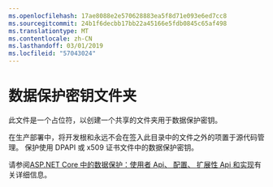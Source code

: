 ```yaml
---
ms.openlocfilehash: 17ae8088e2e570628883ea5f8d71e093e6ed7cc8
ms.sourcegitcommit: 24b1f6decbb17bb22a45166e5fdb0845c65af498
ms.translationtype: MT
ms.contentlocale: zh-CN
ms.lasthandoff: 03/01/2019
ms.locfileid: "57043024"
---
```

# <a name="data-protection-key-folder"></a>数据保护密钥文件夹

此文件是一个占位符，以创建一个共享的文件夹用于数据保护密钥。

在生产部署中，将开发根和永远不会在签入此目录中的文件之外的项置于源代码管理。 保护使用 DPAPI 或 x509 证书文件中的数据保护密钥。

请参阅[ASP.NET Core 中的数据保护：使用者 Api、 配置、 扩展性 Api 和实现](https://docs.microsoft.com/aspnet/core/security/data-protection/)有关详细信息。
